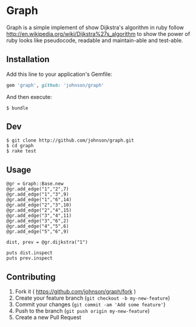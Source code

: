 # Graph

Graph is a simple implement of show Dijkstra's algorithm in ruby follow http://en.wikipedia.org/wiki/Dijkstra%27s_algorithm to show the power of ruby looks like pseudocode, readable and maintain-able and test-able.

## Installation

Add this line to your application's Gemfile:

```ruby
gem 'graph', github: 'johnson/graph'
```

And then execute:

    $ bundle

## Dev

    $ git clone http://github.com/johnson/graph.git
    $ cd graph
    $ rake test


## Usage


    @gr = Graph::Base.new
    @gr.add_edge("1","2",7)
    @gr.add_edge("1","3",9)
    @gr.add_edge("1","6",14)
    @gr.add_edge("2","3",10)
    @gr.add_edge("2","4",15)
    @gr.add_edge("3","4",11)
    @gr.add_edge("3","6",2)
    @gr.add_edge("4","5",6)
    @gr.add_edge("5","6",9)

    dist, prev = @gr.dijkstra("1")
    
    puts dist.inspect
    puts prev.inspect  
  
## Contributing

1. Fork it ( https://github.com/johnson/graph/fork )
2. Create your feature branch (`git checkout -b my-new-feature`)
3. Commit your changes (`git commit -am 'Add some feature'`)
4. Push to the branch (`git push origin my-new-feature`)
5. Create a new Pull Request

